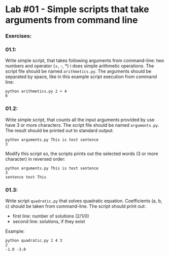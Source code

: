 # Lab #01 - Simple scripts that take arguments from command line

### Exercises:

### 01.1:
Write simple script, that takes following arguments from command-line: two numbers and operator (+, -, *) i does simple arithmetic operations. The script file should be named ```arithmetics.py```. The arguments should be separated by space, like in this example script execution from command line:
```text
python arithmetics.py 2 + 4
6
```

### 01.2:
Write simple script, that counts all the input arguments provided by use have 3 or more characters. The script file should be named ```arguments.py```. The result should be printed out to standard output:
```text
python arguments.py This is test sentence
3
```
Modify this script so, the scripts prints out the selected words (3 or more character) in reversed order:
```text
python arguments.py This is test sentence
3
sentence test This
```
### 01.3:
Write script ```quadratic.py```  that solves quadratic equation. Coefficients (a, b, c) should be taken from command-line. The script should print out:
- first line: number of solutions (2/1/0)
- second line: solutions, if they exist

Example:

```text
python quadratic.py 1 4 3
2
-1.0 -3.0
```
